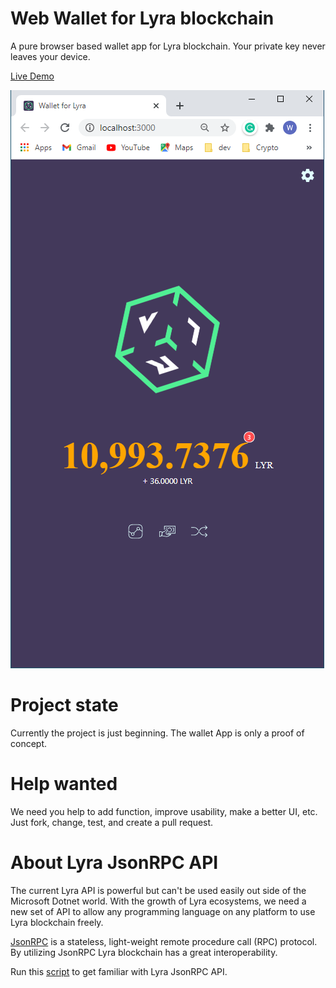 # Web Wallet for Lyra blockchain

A pure browser based wallet app for Lyra blockchain. Your private key never leaves your device. 

[Live Demo](https://lyra-block-lattice.github.io/WebWallet/)

![Screen Shot of PoC](https://github.com/LYRA-Block-Lattice/WebWallet/blob/main/images/Screenshot.png?raw=true)

# Project state

Currently the project is just beginning. The wallet App is only a proof of concept.

# Help wanted

We need you help to add function, improve usability, make a better UI, etc. Just fork, change, test, and create a pull request.

# About Lyra JsonRPC API

The current Lyra API is powerful but can't be used easily out side of the Microsoft Dotnet world. With the growth of Lyra ecosystems, we need a new set of API to allow any programming language on any platform to use Lyra blockchain freely. 

[JsonRPC](https://www.jsonrpc.org/specification) is a stateless, light-weight remote procedure call (RPC) protocol. By utilizing JsonRPC Lyra blockchain has a great interoperability.

Run this [script](https://github.com/LYRA-Block-Lattice/Lyra-Core/tree/testnet/Utils/Scripts) to get familiar with Lyra JsonRPC API.




